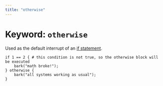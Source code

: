 ```yaml
---
title: "otherwise"
---
```


# Keyword: `otherwise`

Used as the default interrupt of an [if statement](/docs/keywords/if).

```
if 1 == 2 { # this condition is not true, so the otherwise block will be executed
    bark("math broke!");
} otherwise {
    bark("all systems working as usual");
}
```
